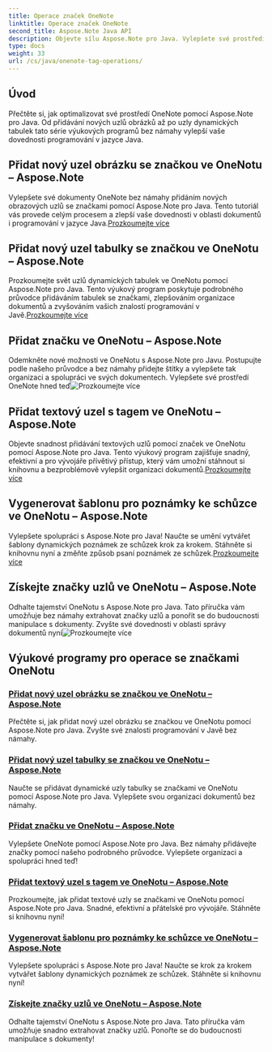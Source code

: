 ```yaml
---
title: Operace značek OneNote
linktitle: Operace značek OneNote
second_title: Aspose.Note Java API
description: Objevte sílu Aspose.Note pro Java. Vylepšete své prostředí OneNotu pomocí podrobných průvodců pro operace se značkami, přidávání obrázků, tabulek, textových uzlů a další.
type: docs
weight: 33
url: /cs/java/onenote-tag-operations/
---
```

## Úvod

Přečtěte si, jak optimalizovat své prostředí OneNote pomocí Aspose.Note pro Java. Od přidávání nových uzlů obrázků až po uzly dynamických tabulek tato série výukových programů bez námahy vylepší vaše dovednosti programování v jazyce Java.

## Přidat nový uzel obrázku se značkou ve OneNotu – Aspose.Note

 Vylepšete své dokumenty OneNote bez námahy přidáním nových obrazových uzlů se značkami pomocí Aspose.Note pro Java. Tento tutoriál vás provede celým procesem a zlepší vaše dovednosti v oblasti dokumentů i programování v jazyce Java.[Prozkoumejte více](./add-new-image-node-with-tag/)

## Přidat nový uzel tabulky se značkou ve OneNotu – Aspose.Note

 Prozkoumejte svět uzlů dynamických tabulek ve OneNotu pomocí Aspose.Note pro Java. Tento výukový program poskytuje podrobného průvodce přidáváním tabulek se značkami, zlepšováním organizace dokumentů a zvyšováním vašich znalostí programování v Javě.[Prozkoumejte více](./add-new-table-node-with-tag/)

## Přidat značku ve OneNotu – Aspose.Note

 Odemkněte nové možnosti ve OneNotu s Aspose.Note pro Javu. Postupujte podle našeho průvodce a bez námahy přidejte štítky a vylepšete tak organizaci a spolupráci ve svých dokumentech. Vylepšete své prostředí OneNote hned teď![Prozkoumejte více](./add-tag/)

## Přidat textový uzel s tagem ve OneNotu – Aspose.Note

 Objevte snadnost přidávání textových uzlů pomocí značek ve OneNotu pomocí Aspose.Note pro Java. Tento výukový program zajišťuje snadný, efektivní a pro vývojáře přívětivý přístup, který vám umožní stáhnout si knihovnu a bezproblémově vylepšit organizaci dokumentů.[Prozkoumejte více](./add-text-node-with-tag/)

## Vygenerovat šablonu pro poznámky ke schůzce ve OneNotu – Aspose.Note

Vylepšete spolupráci s Aspose.Note pro Java! Naučte se umění vytvářet šablony dynamických poznámek ze schůzek krok za krokem. Stáhněte si knihovnu nyní a změňte způsob psaní poznámek ze schůzek.[Prozkoumejte více](./generate-template-for-meeting-notes/)

## Získejte značky uzlů ve OneNotu – Aspose.Note

 Odhalte tajemství OneNotu s Aspose.Note pro Java. Tato příručka vám umožňuje bez námahy extrahovat značky uzlů a ponořit se do budoucnosti manipulace s dokumenty. Zvyšte své dovednosti v oblasti správy dokumentů nyní![Prozkoumejte více](./get-node-tags/)
## Výukové programy pro operace se značkami OneNotu
### [Přidat nový uzel obrázku se značkou ve OneNotu – Aspose.Note](./add-new-image-node-with-tag/)
Přečtěte si, jak přidat nový uzel obrázku se značkou ve OneNotu pomocí Aspose.Note pro Java. Zvyšte své znalosti programování v Javě bez námahy.
### [Přidat nový uzel tabulky se značkou ve OneNotu – Aspose.Note](./add-new-table-node-with-tag/)
Naučte se přidávat dynamické uzly tabulky se značkami ve OneNotu pomocí Aspose.Note pro Java. Vylepšete svou organizaci dokumentů bez námahy.
### [Přidat značku ve OneNotu – Aspose.Note](./add-tag/)
Vylepšete OneNote pomocí Aspose.Note pro Java. Bez námahy přidávejte značky pomocí našeho podrobného průvodce. Vylepšete organizaci a spolupráci hned teď!
### [Přidat textový uzel s tagem ve OneNotu – Aspose.Note](./add-text-node-with-tag/)
Prozkoumejte, jak přidat textové uzly se značkami ve OneNotu pomocí Aspose.Note pro Java. Snadné, efektivní a přátelské pro vývojáře. Stáhněte si knihovnu nyní!
### [Vygenerovat šablonu pro poznámky ke schůzce ve OneNotu – Aspose.Note](./generate-template-for-meeting-notes/)
Vylepšete spolupráci s Aspose.Note pro Java! Naučte se krok za krokem vytvářet šablony dynamických poznámek ze schůzek. Stáhněte si knihovnu nyní!
### [Získejte značky uzlů ve OneNotu – Aspose.Note](./get-node-tags/)
Odhalte tajemství OneNotu s Aspose.Note pro Java. Tato příručka vám umožňuje snadno extrahovat značky uzlů. Ponořte se do budoucnosti manipulace s dokumenty!